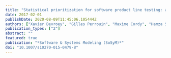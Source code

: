 ```yaml
---
title: "Statistical prioritization for software product line testing: an experience report"
date: 2017-02-01
publishDate: 2020-08-09T11:45:06.105444Z
authors: ["Xavier Devroey", "Gilles Perrouin", "Maxime Cordy", "Hamza Samih", "Axel Legay", "Pierre-Yves Schobbens", "Patrick Heymans"]
publication_types: ["2"]
abstract: ""
featured: true
publication: "*Software & Systems Modeling (SoSyM)*"
doi: "10.1007/s10270-015-0479-8"
---
```

